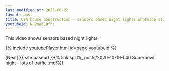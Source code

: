 ```yaml
---
last_modified_at: 2021-06-22
layout: post
title: USA house construction - sensors based night lights whatsapp status
youtubeId: Nu2sadL8fns
---
```


This video shows sensors based night lights. 

{% include youtubePlayer.html id=page.youtubeId %}

[Next]({{ site.baseurl }}{% link split1/_posts/2020-10-19-I 40 Superbowl night - lots of traffic .md%})
